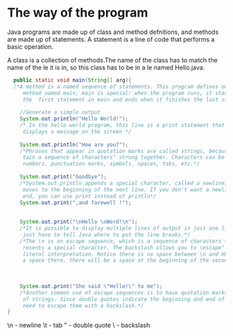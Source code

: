 # The way of the program

Java programs are made up of class and method defnitions, and methods are
made up of statements. A statement is a line of code that performs a basic
operation.

A class is a collection of methods.The name of the class has to match the name of the  le it is in,
so this class has to be in a  le named Hello.java.

```java
  public static void main(String[] arg){
  /*A method is a named sequence of statements. This program defines one
     method named main, main is special: when the program runs, it starts at
     the  first statement in main and ends when it finishes the last statement.*/
    
    //Generate a simple output
    System.out.println("Hello World!");      
    /* In the hello world program, this line is a print statement that
     displays a message on the screen */
    
    System.out.println("How are you?");      
    /*Phrases that appear in quotation marks are called strings, because they con-
     tain a sequence of characters" strung together. Characters can be letters,
     numbers, punctuation marks, symbols, spaces, tabs, etc.*/
    
    System.out.print("Goodbye");             
    /*System.out.println appends a special character, called a newline, that
     moves to the beginning of the next line. If you don't want a newline at the
     end, you can use print instead of println*/
    System.out.print(",and farewell !");
    
    
    System.out.print("\nHello \nWord!\n");     
    /*It is possible to display multiple lines of output in just one line of code. You
     just have to tell Java where to put the line breaks.*/
    /*The \n is an escape sequence, which is a sequence of characters that rep-
     resents a special character. The backslash allows you to \escape" the string's
     literal interpretation. Notice there is no space between \n and How. If you add
     a space there, there will be a space at the beginning of the second line.*/
    
    
    
    System.out.print("She said \"Hello!\" to me"); 
    /*Another common use of escape sequences is to have quotation marks inside
     of strings. Since double quotes indicate the beginning and end of strings, you
     need to escape them with a backslash.*/
}
```

\n - newline
\t - tab
\" - double quote
\\ - backslash
